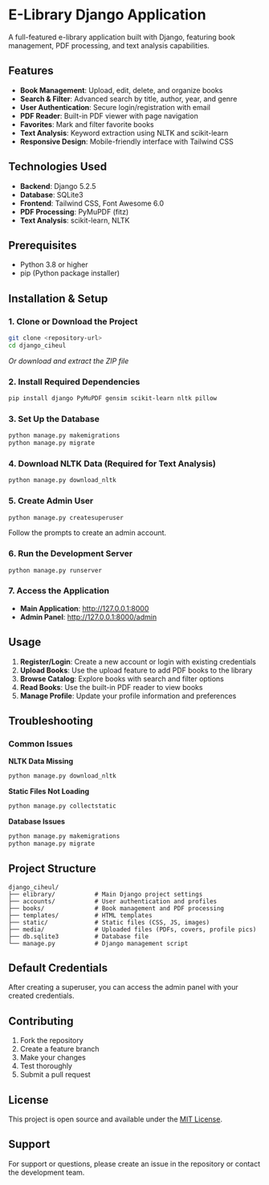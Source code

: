 # E-Library Django Application

A full-featured e-library application built with Django, featuring book management, PDF processing, and text analysis capabilities.

## Features

- **Book Management**: Upload, edit, delete, and organize books
- **Search & Filter**: Advanced search by title, author, year, and genre
- **User Authentication**: Secure login/registration with email
- **PDF Reader**: Built-in PDF viewer with page navigation
- **Favorites**: Mark and filter favorite books
- **Text Analysis**: Keyword extraction using NLTK and scikit-learn
- **Responsive Design**: Mobile-friendly interface with Tailwind CSS

## Technologies Used

- **Backend**: Django 5.2.5
- **Database**: SQLite3
- **Frontend**: Tailwind CSS, Font Awesome 6.0
- **PDF Processing**: PyMuPDF (fitz)
- **Text Analysis**: scikit-learn, NLTK

## Prerequisites

- Python 3.8 or higher
- pip (Python package installer)

## Installation & Setup

### 1. Clone or Download the Project
```bash
git clone <repository-url>
cd django_ciheul
```
*Or download and extract the ZIP file*

### 2. Install Required Dependencies
```bash
pip install django PyMuPDF gensim scikit-learn nltk pillow
```

### 3. Set Up the Database
```bash
python manage.py makemigrations
python manage.py migrate
```

### 4. Download NLTK Data (Required for Text Analysis)
```bash
python manage.py download_nltk
```

### 5. Create Admin User
```bash
python manage.py createsuperuser
```
Follow the prompts to create an admin account.

### 6. Run the Development Server
```bash
python manage.py runserver
```

### 7. Access the Application
- **Main Application**: http://127.0.0.1:8000
- **Admin Panel**: http://127.0.0.1:8000/admin

## Usage

1. **Register/Login**: Create a new account or login with existing credentials
2. **Upload Books**: Use the upload feature to add PDF books to the library
3. **Browse Catalog**: Explore books with search and filter options
4. **Read Books**: Use the built-in PDF reader to view books
5. **Manage Profile**: Update your profile information and preferences

## Troubleshooting

### Common Issues

**NLTK Data Missing**
```bash
python manage.py download_nltk
```

**Static Files Not Loading**
```bash
python manage.py collectstatic
```

**Database Issues**
```bash
python manage.py makemigrations
python manage.py migrate
```

## Project Structure

```
django_ciheul/
├── elibrary/           # Main Django project settings
├── accounts/           # User authentication and profiles
├── books/              # Book management and PDF processing
├── templates/          # HTML templates
├── static/             # Static files (CSS, JS, images)
├── media/              # Uploaded files (PDFs, covers, profile pics)
├── db.sqlite3          # Database file
└── manage.py           # Django management script
```

## Default Credentials

After creating a superuser, you can access the admin panel with your created credentials.

## Contributing

1. Fork the repository
2. Create a feature branch
3. Make your changes
4. Test thoroughly
5. Submit a pull request

## License

This project is open source and available under the [MIT License](LICENSE).

## Support

For support or questions, please create an issue in the repository or contact the development team.
